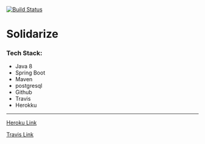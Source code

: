 [![Build Status](https://travis-ci.org/willmenn/Solidarize.svg?branch=master)](https://travis-ci.org/willmenn/Solidarize)
# Solidarize

### Tech Stack:
- Java 8
- Spring Boot
- Maven
- postgresql
- Github
- Travis
- Herokku

___

[Heroku Link](http://solidarize-dev.herokuapp.com/)

[Travis Link](https://travis-ci.org/willmenn/Solidarize)

